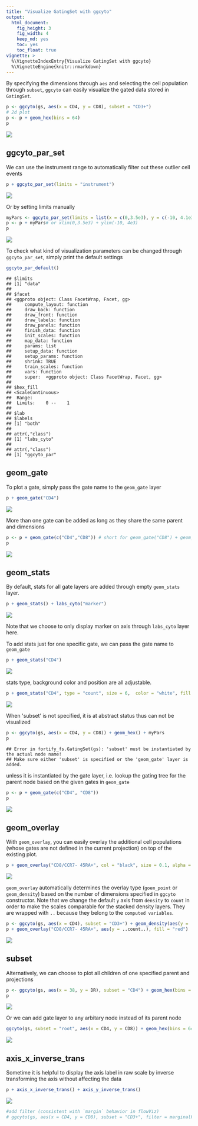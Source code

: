 ```yaml
---
title: "Visualize GatingSet with ggcyto"
output:
  html_document:
    fig_height: 3
    fig_width: 4
    keep_md: yes
    toc: yes
    toc_float: true
vignette: >    
  %\VignetteIndexEntry{Visualize GatingSet with ggcyto}        
  %\VignetteEngine{knitr::rmarkdown}
---
```







By specifying the dimensions through `aes` and selecting the cell population through `subset`, `ggcyto` can easily visualize the gated data stored in `GatingSet`.

```r
p <- ggcyto(gs, aes(x = CD4, y = CD8), subset = "CD3+") 
# 2d plot 
p <- p + geom_hex(bins = 64)
p
```

![](ggcyto.GatingSet_files/figure-html/unnamed-chunk-3-1.svg)<!-- -->

## ggcyto_par_set
We can use the instrument range to automatically filter out these outlier cell events

```r
p + ggcyto_par_set(limits = "instrument")
```

![](ggcyto.GatingSet_files/figure-html/unnamed-chunk-4-1.svg)<!-- -->

Or by setting limits manually

```r
myPars <- ggcyto_par_set(limits = list(x = c(0,3.5e3), y = c(-10, 4.1e3)))
p <- p + myPars# or xlim(0,3.5e3) + ylim(-10, 4e3) 
p
```

![](ggcyto.GatingSet_files/figure-html/unnamed-chunk-5-1.svg)<!-- -->

To check what kind of visualization parameters can be changed through `ggcyto_par_set`, simply print the default settings

```r
ggcyto_par_default()
```

```
## $limits
## [1] "data"
## 
## $facet
## <ggproto object: Class FacetWrap, Facet, gg>
##     compute_layout: function
##     draw_back: function
##     draw_front: function
##     draw_labels: function
##     draw_panels: function
##     finish_data: function
##     init_scales: function
##     map_data: function
##     params: list
##     setup_data: function
##     setup_params: function
##     shrink: TRUE
##     train_scales: function
##     vars: function
##     super:  <ggproto object: Class FacetWrap, Facet, gg>
## 
## $hex_fill
## <ScaleContinuous>
##  Range:  
##  Limits:    0 --    1
## 
## $lab
## $labels
## [1] "both"
## 
## attr(,"class")
## [1] "labs_cyto"
## 
## attr(,"class")
## [1] "ggcyto_par"
```
## geom_gate
To plot a gate, simply pass the gate name to the `geom_gate` layer

```r
p + geom_gate("CD4")
```

![](ggcyto.GatingSet_files/figure-html/unnamed-chunk-7-1.svg)<!-- -->


More than one gate can be added as long as they share the same parent and dimensions

```r
p <- p + geom_gate(c("CD4","CD8")) # short for geom_gate("CD8") + geom_gate("CD4")
p
```

![](ggcyto.GatingSet_files/figure-html/unnamed-chunk-8-1.svg)<!-- -->
## geom_stats
By default, stats for all gate layers are added through empty `geom_stats` layer. 

```r
p + geom_stats() + labs_cyto("marker")
```

![](ggcyto.GatingSet_files/figure-html/unnamed-chunk-9-1.svg)<!-- -->

Note that we choose to only display marker on axis through `labs_cyto` layer here.

To add stats just for one specific gate, we can pass the gate name to `geom_gate`

```r
p + geom_stats("CD4")
```

![](ggcyto.GatingSet_files/figure-html/unnamed-chunk-10-1.svg)<!-- -->

stats type, background color and position are all adjustable.

```r
p + geom_stats("CD4", type = "count", size = 6,  color = "white", fill = "black", adjust = 0.3)
```

![](ggcyto.GatingSet_files/figure-html/unnamed-chunk-11-1.svg)<!-- -->

When 'subset' is not specified, it is at abstract status thus can not be visualized 

```r
p <- ggcyto(gs, aes(x = CD4, y = CD8)) + geom_hex() + myPars
p
```

```
## Error in fortify_fs.GatingSet(gs): 'subset' must be instantiated by the actual node name!
## Make sure either 'subset' is specified or the 'geom_gate' layer is added.
```

unless it is instantiated by the gate layer, i.e. lookup the gating tree for the parent node based on the given gates in `geom_gate`

```r
p <- p + geom_gate(c("CD4", "CD8"))
p
```

![](ggcyto.GatingSet_files/figure-html/unnamed-chunk-13-1.svg)<!-- -->

## geom_overlay
With `geom_overlay`, you can easily overlay the additional cell populations (whose gates are not defined in the current projection) on top of the existing plot.

```r
p + geom_overlay("CD8/CCR7- 45RA+", col = "black", size = 0.1, alpha = 0.4)
```

![](ggcyto.GatingSet_files/figure-html/unnamed-chunk-14-1.svg)<!-- -->

`geom_overlay` automatically determines the overlay type (`goem_point` or `geom_density`) based on the number of dimensions specified in `ggcyto` constructor. 
Note that we change the default `y` axis from `density` to `count` in order to make the scales comparable for the stacked density layers. They are wrapped with `..` because they belong to the `computed variables`.

```r
p <- ggcyto(gs, aes(x = CD4), subset = "CD3+") + geom_density(aes(y = ..count..))
p + geom_overlay("CD8/CCR7- 45RA+", aes(y = ..count..), fill = "red")
```

![](ggcyto.GatingSet_files/figure-html/unnamed-chunk-15-1.svg)<!-- -->


## subset
Alternatively, we can choose to plot all children of one specified parent and projections

```r
p <- ggcyto(gs, aes(x = 38, y = DR), subset = "CD4") + geom_hex(bins = 64) + geom_gate() + geom_stats()
p
```

![](ggcyto.GatingSet_files/figure-html/unnamed-chunk-16-1.svg)<!-- -->


Or we can add gate layer to any arbitary node instead of its parent node

```r
ggcyto(gs, subset = "root", aes(x = CD4, y = CD8)) + geom_hex(bins = 64) + geom_gate("CD4") + myPars
```

![](ggcyto.GatingSet_files/figure-html/unnamed-chunk-17-1.svg)<!-- -->

## axis_x_inverse_trans
Sometime it is helpful to display the axis label in raw scale by inverse transforming the axis without affecting the data

```r
p + axis_x_inverse_trans() + axis_y_inverse_trans()
```

![](ggcyto.GatingSet_files/figure-html/unnamed-chunk-18-1.svg)<!-- -->

```r
#add filter (consistent with `margin` behavior in flowViz)
# ggcyto(gs, aes(x = CD4, y = CD8), subset = "CD3+", filter = marginalFilter)  + geom_hex(bins = 32, na.rm = T)
```


